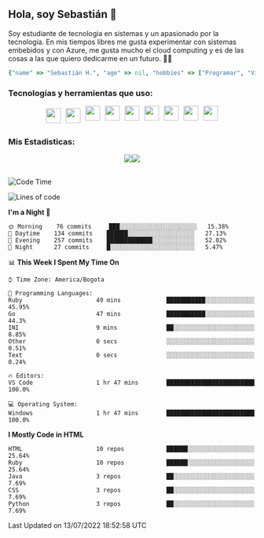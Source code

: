 ## Hola, soy Sebastián 👋

Soy estudiante de tecnologia en sistemas y un apasionado por la tecnologia.
En mis tiempos libres me gusta experimentar con sistemas embebidos y con Azure, me gusta mucho el cloud computing y es de las cosas a las que quiero dedicarme en un futuro. 🚀🌠

```Ruby
{"name" => "Sebastián H.", "age" => nil, "hobbies" => ["Programar", "Videojuegos", "Aprender nuevas cosas"]}
```


### Tecnologías y herramientas que uso: 
<div style="display: flex; flex-direction: row; justify-content: center;">
  <img src="https://cdn.svgporn.com/logos/ruby.svg" width="30px" height="30px" hspace="5" vspace="5"/>
  <img src="https://cdn.svgporn.com/logos/python.svg" width="30px" height="30px" hspace="5" vspace="5"/>
  <img src="https://cdn.svgporn.com/logos/javascript.svg" width="30px" height="30px" hspace="5"/>
    <img src="https://cdn.svgporn.com/logos/vue.svg" width="30px" height="30px" hspace="5"/>
  <img src="https://cdn.svgporn.com/logos/arduino.svg" width="30px" height="30px" hspace="5"/>
<!--   <img src="https://cdn.svgporn.com/logos/raspberry-pi.svg" width="30px" height="30px" hspace="5"/>
  <img src="https://cdn.svgporn.com/logos/google-cloud.svg" width="30px" height="30px" hspace="5"/>
  <img src="https://cdn.svgporn.com/logos/azure-icon.svg" width="30px" height="30px" hspace="5"/> -->
  <img src="https://cdn.svgporn.com/logos/bash-icon.svg" width="30px" height="30px" hspace="5"/>
  <img src="https://cdn.svgporn.com/logos/visual-studio-code.svg" width="30px" height="30px" hspace="5"/>
  <img src="https://cdn.svgporn.com/logos/intellij-idea.svg" width="30px" height="30px" hspace="5"/>
  <img src="https://cdn.svgporn.com/logos/hyper.svg" width="30px" height="30px" hspace="5"/>
</div>


 ### Mis Estadisticas: 
 
 
<div style="display: flex; flex-direction: row; justify-content: center;">
  <img src="https://www.codewars.com/users/Sebas1012/badges/micro"/>
<!--   <img src="https://wakatime.com/badge/user/31bb2cbb-77e5-4675-9c9f-d6e01498f94d.svg"/> -->
  <img src="https://visitor-badge.laobi.icu/badge?page_id=Sebas1012.Sebas1012%22"/>
</div>

<br>

<!--START_SECTION:waka-->
![Code Time](http://img.shields.io/badge/Code%20Time-338%20hrs%2052%20mins-blue)

![Lines of code](https://img.shields.io/badge/From%20Hello%20World%20I%27ve%20Written-73%20Thousand%20lines%20of%20code-blue)

**I'm a Night 🦉** 

```text
🌞 Morning    76 commits     ███░░░░░░░░░░░░░░░░░░░░░░   15.38% 
🌆 Daytime    134 commits    ██████░░░░░░░░░░░░░░░░░░░   27.13% 
🌃 Evening    257 commits    █████████████░░░░░░░░░░░░   52.02% 
🌙 Night      27 commits     █░░░░░░░░░░░░░░░░░░░░░░░░   5.47%

```


📊 **This Week I Spent My Time On** 

```text
⌚︎ Time Zone: America/Bogota

💬 Programming Languages: 
Ruby                     49 mins             ███████████░░░░░░░░░░░░░░   45.95% 
Go                       47 mins             ███████████░░░░░░░░░░░░░░   44.3% 
INI                      9 mins              ██░░░░░░░░░░░░░░░░░░░░░░░   8.85% 
Other                    0 secs              ░░░░░░░░░░░░░░░░░░░░░░░░░   0.51% 
Text                     0 secs              ░░░░░░░░░░░░░░░░░░░░░░░░░   0.24%

🔥 Editors: 
VS Code                  1 hr 47 mins        █████████████████████████   100.0%

💻 Operating System: 
Windows                  1 hr 47 mins        █████████████████████████   100.0%

```

**I Mostly Code in HTML** 

```text
HTML                     10 repos            ██████░░░░░░░░░░░░░░░░░░░   25.64% 
Ruby                     10 repos            ██████░░░░░░░░░░░░░░░░░░░   25.64% 
Java                     3 repos             ██░░░░░░░░░░░░░░░░░░░░░░░   7.69% 
CSS                      3 repos             ██░░░░░░░░░░░░░░░░░░░░░░░   7.69% 
Python                   3 repos             ██░░░░░░░░░░░░░░░░░░░░░░░   7.69%

```



 Last Updated on 13/07/2022 18:52:58 UTC
<!--END_SECTION:waka-->
